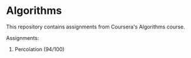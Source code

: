 # Algorithms

This repository contains assignments from Coursera's Algorithms course.

Assignments:

1. Percolation (94/100)